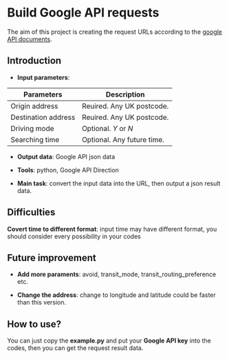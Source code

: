 # Build Google API requests

The aim of this project is creating the request URLs according to the [google API documents](https://developers.google.com/maps/documentation/directions/get-directions).

## Introduction

- **Input parameters**: 

| Parameters | Description |
| ----------- | ----------- |
| Origin address | Reuired. Any UK postcode. |
| Destination address | Reuired. Any UK postcode. |
| Driving mode | Optional. *Y* or *N* |
| Searching time | Optional. Any future time. |

- **Output data**: Google API json data

- **Tools**:  python, Google API Direction

- **Main task**:  convert the input data into the URL, then output a json result data.

## Difficulties

**Covert time to different format**: input time may have different format, you should consider every possibility in your codes

## Future improvement 

- **Add more paraments**: avoid, transit_mode, transit_routing_preference etc.
  
- **Change the address**: change to longitude and latitude could be faster than this version.

## How to use?

You can just copy the **example.py** and put your **Google API key** into the codes, then you can get the request result data.

